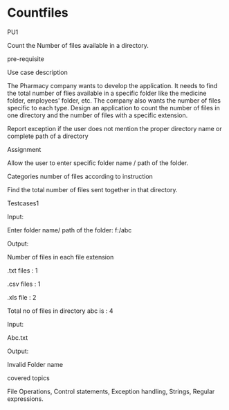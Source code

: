 # Countfiles

PU1 

Count the Number of files available in a directory.  

pre-requisite 

 

Use case description 

The Pharmacy company wants to develop the application. It needs to find the total number of flies available in a specific folder like the medicine folder, employees' folder, etc. The company also wants the number of files specific to each type. Design an application to count the number of files in one directory and the number of files with a specific extension.  

Report exception if the user does not mention the proper directory name or complete path of a directory 

Assignment 

Allow the user to enter specific folder name / path of the folder.  

Categories number of files according to instruction 

Find the total number of files sent together in that directory.  

Testcases1 

Input: 

Enter folder name/ path of the folder: f:/abc 

 

Output:  

Number of files in each file extension 

.txt files    :   1 

.csv files   :   1 

.xls file      :   2 

 

Total  no of files in directory abc is     : 4 

Input: 

Abc.txt 

Output: 

Invalid Folder name  

covered topics 

File Operations, Control statements, Exception handling, Strings,  Regular expressions.  

